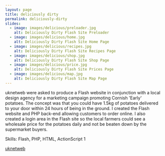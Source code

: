```yaml
---
layout: page
title: deliciously dirty
permalink: deliciously-dirty
slides:
  - image: images/delicious/preloader.jpg
    alt: Deliciously Dirty Flash Site Preloader
  - image: images/delicious/home.jpg
    alt: Deliciously Dirty Flash Site Home Page
  - image: images/delicious/recipes.jpg
    alt: Deliciously Dirty Flash Site Recipes Page
  - image: images/delicious/shop.jpg
    alt: Deliciously Dirty Flash Site Shop Page
  - image: images/delicious/price.jpg
    alt: Deliciously Dirty Flash Site Prices Page
  - image: images/delicious/map.jpg
    alt: Deliciously Dirty Flash Site Map Page
---
```

<p>uknetweb were asked to produce a Flash website in conjunction with a local design agency for a marketing campaign promoting Cornish 'Early' potatoes. The concept was that you could have 1.5kg of potatoes delivered to your door within 24 hours of being in the ground. I created the Flash website and PHP back-end allowing customers to order online. I also created a login area in the Flash site so the local farmers could see a wholesale price for the potatoes daily and not be beaten down by the supermarket buyers.</p>
<p>Skills: Flash, PHP, HTML, ActionScript 1</p>
<p><a href="http://www.uknetweb.com/">uknetweb</a></p>